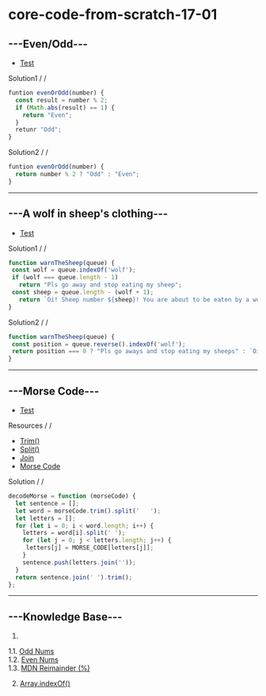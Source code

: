 # core-code-from-scratch-17-01

## ---Even/Odd---

* [Test](https://www.codewars.com/kata/53da3dbb4a5168369a0000fe/train/javascript)

Solution1 / /

``` javascript
funtion evenOrOdd(number) {
  const result = number % 2;
  if (Math.abs(result) == 1) {
    return "Even";
  } 
  retunr "Odd";
}

```

Solution2 / /

``` javascript
funtion evenOrOdd(number) {
  return number % 2 ? "Odd" : "Even";
}

```

---
## ---A wolf in sheep's clothing---
* [Test](https://www.codewars.com/kata/5c8bfa44b9d1192e1ebd3d15/train/javascript)

Solution1 / /
 ``` javascript 
function warnTheSheep(queue) {
  const wolf = queue.indexOf('wolf');
  if (wolf === queue.length - 1)
    return "Pls go away and stop eating my sheep";
  const sheep = queue.length - (wolf + 1);
    return `Oi! Sheep number ${sheep}! You are about to be eaten by a wolf!`;
}
 ```
 
 Solution2 / /
 
 ``` javascript
function warnTheSheep(queue) {
  const position = queue.reverse().indexOf('wolf');
  return position === 0 ? "Pls go aways and stop eating my sheeps" : `Oi, Sheep number ${position}! You are about to be eaten by a wolf`;
}
 ```

---
## ---Morse Code---

* [Test](https://www.codewars.com/kata/54b724efac3d5402db00065e/train/javascript)

Resources / /
* [Trim()](https://developer.mozilla.org/en-US/docs/Web/JavaScript/Reference/Global_Objects/String/trim)
* [Split()](https://developer.mozilla.org/en-US/docs/Web/JavaScript/Reference/Global_Objects/String/split)
* [Join](https://developer.mozilla.org/en-US/docs/Web/JavaScript/Reference/Global_Objects/Array/join)
* [Morse Code](https://en.wikipedia.org/wiki/Morse_code)

Solution / /

``` javascript
decodeMorse = function (morseCode) {
  let sentence = [];
  let word = morseCode.trim().split('   ');
  let letters = [];
  for (let i = 0; i < word.length; i++) {
    letters = word[i].split(' ');
    for (let j = 0; j < letters.length; j++) {
     letters[j] = MORSE_CODE[letters[j]];
    }
    sentence.push(letters.join(''));
  }
  return sentence.join(' ').trim();
};
```

---
## ---Knowledge Base---

1.
1.1. [Odd Nums](https://byjus.com/maths/odd-numbers/)<br>
1.2. [Even Nums](https://byjus.com/maths/even-numbers/)<br>
1.3. [MDN Reimainder (%)](https://developer.mozilla.org/en-US/docs/Web/JavaScript/Reference/Operators/Remainder)<br>

2. [Array.indexOf()](https://developer.mozilla.org/en-US/docs/Web/JavaScript/Reference/Global_Objects/Array/indexOf)<br>

